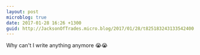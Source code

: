 ```yaml
---
layout: post
microblog: true
date: 2017-01-28 16:26 +1300
guid: http://JacksonOfTrades.micro.blog/2017/01/28/t825183243133542400.html
---
```

Why can't I write anything anymore 😭😭
